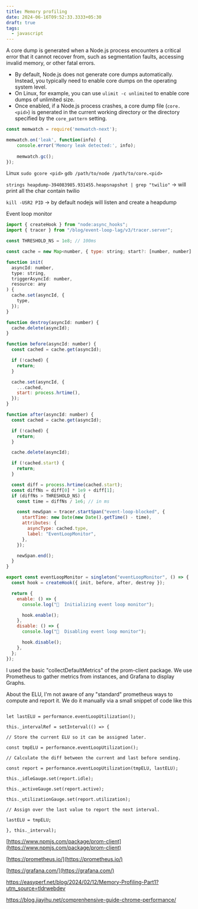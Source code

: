 ```yaml
---
title: Memory profiling
date: 2024-06-16T09:52:33.3333+05:30
draft: true
tags:
  - javascript
---
```



A core dump is generated when a Node.js process encounters a critical error that it cannot recover from, such as segmentation faults, accessing invalid memory, or other fatal errors.

- By default, Node.js does not generate core dumps automatically. Instead, you typically need to enable core dumps on the operating system level.
- On Linux, for example, you can use `ulimit -c unlimited` to enable core dumps of unlimited size.
- Once enabled, if a Node.js process crashes, a core dump file (`core.<pid>`) is generated in the current working directory or the directory specified by the `core_pattern` setting.


```js
const memwatch = require('memwatch-next');

memwatch.on('leak', function(info) {
    console.error('Memory leak detected:', info);
    
    memwatch.gc();
});

```

Linux 
`sudo gcore <pid>` 
`gdb /path/to/node /path/to/core.<pid>`

`strings heapdump-394083985.931455.heapsnapshot | grep "twilio"` -> will print all the char contain twilio

`kill -USR2 PID` -> by default nodejs will listen and create a heapdump


Event loop monitor
```js
import { createHook } from "node:async_hooks";
import { tracer } from "/blog/event-loop-lag/v3/tracer.server";

const THRESHOLD_NS = 1e8; // 100ms

const cache = new Map<number, { type: string; start?: [number, number] }>();

function init(
  asyncId: number,
  type: string,
  triggerAsyncId: number,
  resource: any
) {
  cache.set(asyncId, {
    type,
  });
}

function destroy(asyncId: number) {
  cache.delete(asyncId);
}

function before(asyncId: number) {
  const cached = cache.get(asyncId);

  if (!cached) {
    return;
  }

  cache.set(asyncId, {
    ...cached,
    start: process.hrtime(),
  });
}

function after(asyncId: number) {
  const cached = cache.get(asyncId);

  if (!cached) {
    return;
  }

  cache.delete(asyncId);

  if (!cached.start) {
    return;
  }

  const diff = process.hrtime(cached.start);
  const diffNs = diff[0] * 1e9 + diff[1];
  if (diffNs > THRESHOLD_NS) {
    const time = diffNs / 1e6; // in ms

    const newSpan = tracer.startSpan("event-loop-blocked", {
      startTime: new Date(new Date().getTime() - time),
      attributes: {
        asyncType: cached.type,
        label: "EventLoopMonitor",
      },
    });

    newSpan.end();
  }
}

export const eventLoopMonitor = singleton("eventLoopMonitor", () => {
  const hook = createHook({ init, before, after, destroy });

  return {
    enable: () => {
      console.log("🥸  Initializing event loop monitor");

      hook.enable();
    },
    disable: () => {
      console.log("🥸  Disabling event loop monitor");

      hook.disable();
    },
  };
});
```


I used the basic "collectDefaultMetrics" of the prom-client package. We use Prometheus to gather metrics from instances, and Grafana to display Graphs.

About the ELU, I'm not aware of any "standard" prometheus ways to compute and report it. We do it manually via a small snippet of code like this

```

let lastELU = performance.eventLoopUtilization();

this._intervalRef = setInterval(() => {

// Store the current ELU so it can be assigned later.

const tmpELU = performance.eventLoopUtilization();

// Calculate the diff between the current and last before sending.

const report = performance.eventLoopUtilization(tmpELU, lastELU);

this._idleGauge.set(report.idle);

this._activeGauge.set(report.active);

this._utilizationGauge.set(report.utilization);

// Assign over the last value to report the next interval.

lastELU = tmpELU;

}, this._interval);

```

[https://www.npmjs.com/package/prom-client](https://www.npmjs.com/package/prom-client)

[https://prometheus.io/](https://prometheus.io/)

[https://grafana.com/](https://grafana.com/)

https://easyperf.net/blog/2024/02/12/Memory-Profiling-Part1?utm_source=tldrwebdev

https://blog.jiayihu.net/comprenhensive-guide-chrome-performance/